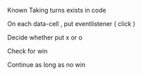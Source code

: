 Known
  Taking turns exists in code


On each data-cell , put eventlistener ( click )

Decide whether put x or o

Check for win

Continue as long as no win
